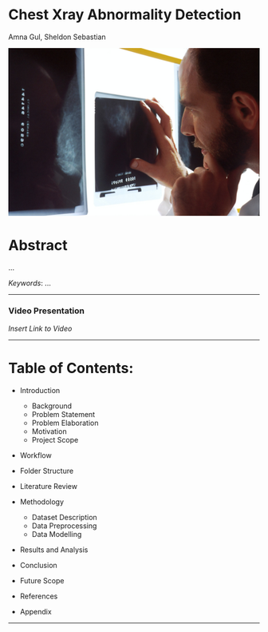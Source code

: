 # Chest Xray Abnormality Detection

Amna Gul, Sheldon Sebastian

![](saved_images/banner.jpg)

# Abstract

...

*Keywords*: ...

----------------------------
### Video Presentation

*Insert Link to Video*

----------------------------
# Table of Contents:

- Introduction
    - Background
    - Problem Statement
    - Problem Elaboration
    - Motivation
    - Project Scope


- Workflow


- Folder Structure


- Literature Review


- Methodology
    - Dataset Description
    - Data Preprocessing
    - Data Modelling
    

- Results and Analysis


- Conclusion


- Future Scope


- References


- Appendix

--------------------


